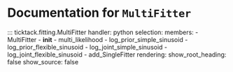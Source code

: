 # Documentation for `MultiFitter`

::: ticktack.fitting.MultiFitter
    handler: python
    selection:
      members:
        - MultiFitter
        - __init__
        - multi_likelihood
        - log_prior_simple_sinusoid
        - log_prior_flexible_sinusoid
        - log_joint_simple_sinusoid
        - log_joint_flexible_sinusoid
        - add_SingleFitter
    rendering:
      show_root_heading: false
      show_source: false